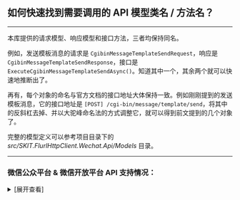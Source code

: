 ﻿## 如何快速找到需要调用的 API 模型类名 / 方法名？

---

本库提供的请求模型、响应模型和接口方法，三者均保持同名。

例如，发送模板消息的请求是 `CgibinMessageTemplateSendRequest`，响应是 `CgibinMessageTemplateSendResponse`，接口是 `ExecuteCgibinMessageTemplateSendAsync()`。知道其中一个，其余两个就可以快速地推断出了。

再有，每个对象的命名与官方文档的接口地址大体保持一致。例如刚刚提到的发送模板消息，它的接口地址是 `[POST] /cgi-bin/message/template/send`，将其中的反斜杠去掉、并以大驼峰命名法的方式调整它，就可以得到前文提到的几个对象了。

完整的模型定义可以参考项目目录下的 _src/SKIT.FlurlHttpClient.Wechat.Api/Models_ 目录。

---

### 微信公众平台 & 微信开放平台 API 支持情况：

<details>

<summary>[展开查看]</summary>

|     |               微信 API               |              所属平台               |         备注         |
| :-: | :----------------------------------: | :---------------------------------: | :------------------: |
|  √  |               基础功能               |      公众号 & 小程序 & 小游戏       |                      |
|  √  |              自定义菜单              |               公众号                |                      |
|  √  |             基础消息能力             |               公众号                |                      |
|  √  |               客服消息               |               公众号                |                      |
|  √  |             微信网页开发             |               公众号                |                      |
|  √  |               素材管理               |               公众号                |                      |
|  √  |           图文消息留言管理           |               公众号                |                      |
|  √  |               用户管理               |               公众号                |                      |
|  √  |               账号管理               |               公众号                |                      |
|  √  |                草稿箱                |               公众号                |                      |
|  √  |               发布能力               |               公众号                |                      |
|  √  |               数据统计               |               公众号                |                      |
|  √  |               微信卡券               |               公众号                |                      |
|  √  |               微信门店               |               公众号                |                      |
|  √  |               微信小店               |               公众号                |                      |
|  √  |               智能接口               |               公众号                |                      |
|  ×  |       <del>微信设备功能</del>        |          <del>公众号</del>          | 异构协议，需独立模块 |
|  √  |             微信一物一码             |               公众号                |                      |
|  √  |               微信发票               |               公众号                |                      |
|  √  |             微信非税缴费             |               公众号                |                      |
|  √  |               订阅通知               |      公众号 & 小程序 & 小游戏       |                      |
|  √  |             OpenAPI 管理             | 公众号 & 小程序 & 小游戏 & 开放平台 |                      |
|  √  |                 登录                 |           小程序 & 小游戏           |                      |
|  √  |               用户信息               |           小程序 & 小游戏           |                      |
|  √  |         小程序码与小程序链接         |           小程序 & 小游戏           |                      |
|  √  |               客服消息               |      小程序 & 小游戏 & 小商店       |                      |
|  √  |               硬件设备               |               小程序                |                      |
|  √  |               插件管理               |               小程序                |                      |
|  √  |             附近的小程序             |               小程序                |                      |
|  ×  |           <del>广告</del>            |    <del>小程序 & 开放平台</del>     | 异构协议，需独立模块 |
|  √  |          图像处理与文字识别          |               小程序                |                      |
|  √  |             微信红包封面             |               小程序                |                      |
|  √  |               即时配送               |               小程序                |                      |
|  √  |               物流助手               |               小程序                |                      |
|  √  |                 网络                 |               小程序                |                      |
|  √  |                 OCR                  |               小程序                |                      |
|  √  |               运维中心               |               小程序                |                      |
|  √  |              小程序搜索              |               小程序                |                      |
|  √  |               服务市场               |               小程序                |                      |
|  √  |               生物认证               |               小程序                |                      |
|  √  |               交易保障               |               小程序                |                      |
|  ×  |     <del>行业能力：乘车码</del>      |          <del>小程序</del>          |       _开发中_       |
|  √  |               城市服务               |               小程序                |                      |
|  √  |               虚拟支付               |               小游戏                |                      |
|  √  |               开放数据               |               小游戏                |                      |
|  √  |               对局匹配               |               小游戏                |                      |
|  √  |                帧同步                |               小游戏                |                      |
|  √  |              小程序安全              |           小程序 & 小游戏           |                      |
|  √  |               数据分析               |           小程序 & 小游戏           |                      |
|  √  |                云开发                |           小程序 & 小游戏           |                      |
|  √  |                 直播                 |           小程序 & 小商店           |                      |
|  √  |                 开店                 |               小商店                |                      |
|  √  |               服务市场               |               小商店                |                      |
|  √  |               装修服务               |               小商店                |                      |
|  √  |               SPU 管理               |               小商店                |                      |
|  √  |               SKU 管理               |               小商店                |                      |
|  √  |               订单管理               |               小商店                |                      |
|  √  |               物流管理               |               小商店                |                      |
|  √  |             配送方式管理             |               小商店                |                      |
|  √  |             运费模板管理             |               小商店                |                      |
|  √  |           线下配送模板管理           |               小商店                |                      |
|  √  |              优惠券管理              |               小商店                |                      |
|  √  |               店铺管理               |               小商店                |                      |
|  √  |             商家地址管理             |               小商店                |                      |
|  √  |            自定义交易组件            |               小商店                |                      |
|  √  |              小程序联盟              |               小商店                |                      |
|  √  |             微信登录功能             |              开放平台               |                      |
|  √  |            一次性订阅消息            |              开放平台               |                      |
|  √  |            小程序硬件框架            |              开放平台               |                      |
|  √  |     第三方平台：代商家注册小程序     |              开放平台               |                      |
|  √  |        第三方平台：试用小程序        |              开放平台               |                      |
|  √  |         第三方平台：授权相关         |              开放平台               |                      |
|  √  |      第三方平台：授权方账号管理      |              开放平台               |                      |
|  √  |      第三方平台：小程序模板管理      |              开放平台               |                      |
|  √  |    第三方平台：小程序基础信息管理    |              开放平台               |                      |
|  √  |      第三方平台：小程序类目管理      |              开放平台               |                      |
|  √  |      第三方平台：小程序成员管理      |              开放平台               |                      |
|  √  |      第三方平台：小程序代码管理      |              开放平台               |                      |
|  √  |      第三方平台：违规和申诉管理      |              开放平台               |                      |
|  √  |       第三方平台：扫码关注组件       |              开放平台               |                      |
|  √  | 第三方平台：普通链接二维码与小程序码 |              开放平台               |                      |
|  √  |      第三方平台：其他小程序业务      |              开放平台               |                      |
|  √  |        第三方平台：公众号业务        |              开放平台               |                      |
|  √  |           微信返佣商品推广           |              开放平台               |                      |
|  √  |                云开发                |              开放平台               |                      |

</details>
